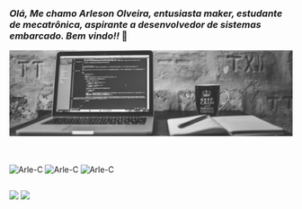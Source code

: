 ### *Olá, Me chamo Arleson Olveira, entusiasta maker, estudante de mecatrônica, aspirante a desenvolvedor de sistemas embarcado. Bem vindo!!* 👋
![Bem vindo!](https://github.com/arlesondoliveira/arlesondoliveira/blob/main/Header.png)

##

<div style="display: inline_block"><br>
    <img align="center" alt="Arle-C" height="40" width="50" src="https://cdn.jsdelivr.net/gh/devicons/devicon/icons/c/c-original.svg">
    <img align="center" alt="Arle-C" height="40" width="50" src="https://cdn.jsdelivr.net/gh/devicons/devicon/icons/embeddedc/embeddedc-plain-wordmark.svg">
    <img align="center" alt="Arle-C" height="40" width="50" src="https://cdn.jsdelivr.net/gh/devicons/devicon/icons/python/python-original.svg">
</div>

##

<div>
    <a href="https://www.linkedin.com/in/arleson-oliveira-20194a172" target="_blank"><img src="https://img.shields.io/badge/LinkedIn-0077B5?style=for-the-badge&logo=linkedin&logoColor=white" target="_blank"></a>
    <a href="https://www.instagram.com/arleson_d_oliveira" target="_blank"><img src="https://img.shields.io/badge/Instagram-E4405F?style=for-the-badge&logo=instagram&logoColor=white" target="_blank"></a>
</div>
